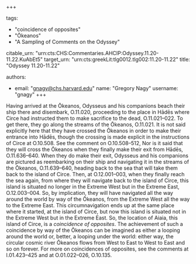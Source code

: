 +++

tags:
- "coincidence of opposites"
- "Ōkeanos"
- "A Sampling of Comments on the Odyssey"

citable_urn: "urn:cts:CHS:Commentaries.AHCIP:Odyssey.11.20-11.22.KuAbEt5"
target_urn: "urn:cts:greekLit:tlg0012.tlg002:11.20-11.22"
title: "Odyssey 11.20-11.22"

authors:
- email: "gnagy@chs.harvard.edu"
  name: "Gregory Nagy"
  username: "gnagy"
+++

<p>Having arrived at the Ōkeanos, Odysseus and his companions beach their ship there and disembark, Ο.11.020, proceeding to the place in Hādēs where Circe had instructed them to make sacrifice to the dead, Ο.11.021–022. To get there, they go along the streams of the Ōkeanos, O.11.021. It is not said explicitly here that they have crossed the Ōkeanos in order to make their entrance into Hādēs, though the crossing is made explicit in the instructions of Circe at O.10.508. See the comment on O.10.508–512, Nor is it said that they will cross the Ōkeanos when they finally make their exit from Hādēs, O.11.636–640. When they do make their exit, Odysseus and his companions are pictured as reembarking on their ship and navigating it in the streams of the Ōkeanos, O.11.639–640, heading back to the sea that will take them back to the island of Circe. Then, at O.12.001–003, when they finally reach the sea again, from where they will navigate back to the island of Circe, this island is situated no longer in the Extreme West but in the Extreme East, O.12.003–004. So, by implication, they will have navigated all the way around the world by way of the Ōkeanos, from the Extreme West all the way to the Extreme East. This circumnavigation ends up at the same place where it started, at the island of Circe, but now this island is situated not in the Extreme West but in the Extreme East. So, the location of Aiaia, this island of Circe, is a <em>coincidence of opposites</em>. The achievement of such a coincidence by way of the Ōkeanos can be imagined as either a looping around the world or, better, a looping under the world: either way, the circular cosmic river Ōkeanos flows from West to East to West to East and so on forever. For more on coincidences of opposites, see the comments at I.01.423–425 and at O.01.022–026, O.10.135. </p>